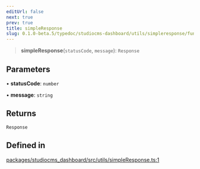 ```yaml
---
editUrl: false
next: true
prev: true
title: simpleResponse
slug: 0.1.0-beta.5/typedoc/studiocms-dashboard/utils/simpleresponse/functions/simpleresponse
---
```


> **simpleResponse**(`statusCode`, `message`): `Response`

## Parameters

• **statusCode**: `number`

• **message**: `string`

## Returns

`Response`

## Defined in

[packages/studiocms\_dashboard/src/utils/simpleResponse.ts:1](https://github.com/astrolicious/studiocms/tree/main/packages/studiocms_dashboard/src/utils/simpleResponse.ts#L1)
